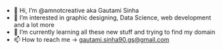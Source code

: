 - 👋 Hi, I’m @amnotcreative aka Gautami Sinha
- 👀 I’m interested in graphic designing, Data Science, web development and a lot more
- 🌱 I’m currently learning all these new stuff and trying to find my domain
- 📫 How to reach me -> gautami.sinha90.gs@gmail.com

<!---
amnotcreative/amnotcreative is a ✨ special ✨ repository because its `README.md` (this file) appears on your GitHub profile.
You can click the Preview link to take a look at your changes.
--->
